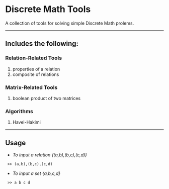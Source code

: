 # Discrete Math Tools
A collection of tools for solving simple Discrete Math prolems.

---

## Includes the following:
### Relation-Related Tools
1. properties of a relation
2. composite of relations

### Matrix-Related Tools
1. boolean product of two matrices

### Algorithms
1. Havel-Hakimi

---
## Usage
- *To input a relation {(a,b),(b,c),(c,d)}*
<pre><code> >> (a,b),(b,c),(c,d)
</code></pre>

- *To input a set {a,b,c,d}*
<pre><code> >> a b c d
</code></pre>




